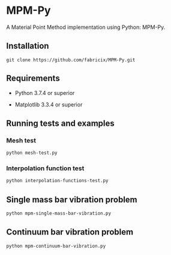 # MPM-Py

A Material Point Method implementation using Python: MPM-Py.

## Installation

```git
git clone https://github.com/fabricix/MPM-Py.git
```

## Requirements

* Python 3.7.4 or superior

* Matplotlib 3.3.4 or superior

## Running tests and examples

### Mesh test

```bash
python mesh-test.py
```

### Interpolation function test

```bash
python interpolation-functions-test.py
```

## Single mass bar vibration problem

```bash
python mpm-single-mass-bar-vibration.py
```

## Continuum bar vibration problem

```bash
python mpm-continuum-bar-vibration.py
```
